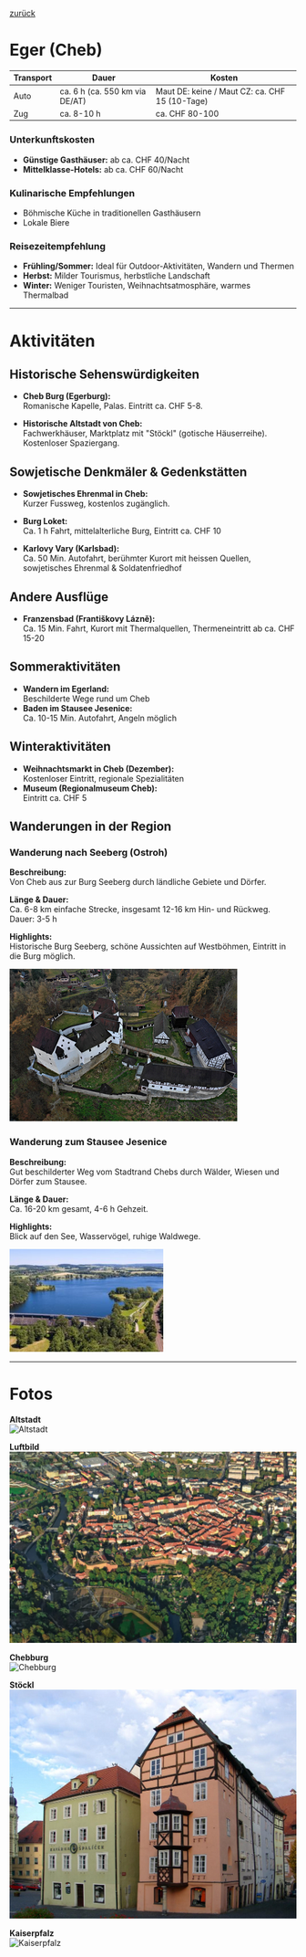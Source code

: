 [zurück](../CZ.md)

# Eger (Cheb)

| Transport | Dauer | Kosten |
|-----------|--------|---------|
| Auto      | ca. 6 h (ca. 550 km via DE/AT) | Maut DE: keine / Maut CZ: ca. CHF 15 (10-Tage) |
| Zug       | ca. 8-10 h | ca. CHF 80-100 |

### Unterkunftskosten
- **Günstige Gasthäuser:** ab ca. CHF 40/Nacht  
- **Mittelklasse-Hotels:** ab ca. CHF 60/Nacht

### Kulinarische Empfehlungen
- Böhmische Küche in traditionellen Gasthäusern  
- Lokale Biere

### Reisezeitempfehlung
- **Frühling/Sommer:** Ideal für Outdoor-Aktivitäten, Wandern und Thermen  
- **Herbst:** Milder Tourismus, herbstliche Landschaft  
- **Winter:** Weniger Touristen, Weihnachtsatmosphäre, warmes Thermalbad

---

# Aktivitäten

## Historische Sehenswürdigkeiten
- **Cheb Burg (Egerburg):**  \
  Romanische Kapelle, Palas. Eintritt ca. CHF 5-8.
  
- **Historische Altstadt von Cheb:**  \
  Fachwerkhäuser, Marktplatz mit "Stöckl" (gotische Häuserreihe). Kostenloser Spaziergang.

## Sowjetische Denkmäler & Gedenkstätten
- **Sowjetisches Ehrenmal in Cheb:**  \
  Kurzer Fussweg, kostenlos zugänglich.

- **Burg Loket:** \
  Ca. 1 h Fahrt, mittelalterliche Burg, Eintritt ca. CHF 10  

- **Karlovy Vary (Karlsbad):** \
  Ca. 50 Min. Autofahrt, berühmter Kurort mit heissen Quellen, sowjetisches Ehrenmal & Soldatenfriedhof



## Andere Ausflüge
- **Franzensbad (Františkovy Lázně):** \
  Ca. 15 Min. Fahrt, Kurort mit Thermalquellen, Thermeneintritt ab ca. CHF 15-20  

## Sommeraktivitäten
- **Wandern im Egerland:** \
  Beschilderte Wege rund um Cheb  
- **Baden im Stausee Jesenice:** \
  Ca. 10-15 Min. Autofahrt, Angeln möglich

## Winteraktivitäten
- **Weihnachtsmarkt in Cheb (Dezember):** \
  Kostenloser Eintritt, regionale Spezialitäten  
- **Museum (Regionalmuseum Cheb):** \
  Eintritt ca. CHF 5

## Wanderungen in der Region

### Wanderung nach Seeberg (Ostroh)
**Beschreibung:**  
Von Cheb aus zur Burg Seeberg durch ländliche Gebiete und Dörfer.

**Länge & Dauer:**  
Ca. 6-8 km einfache Strecke, insgesamt 12-16 km Hin- und Rückweg. Dauer: 3-5 h

**Highlights:**  
Historische Burg Seeberg, schöne Aussichten auf Westböhmen, Eintritt in die Burg möglich.

![Burg Seeberg](image-5.png)

### Wanderung zum Stausee Jesenice
**Beschreibung:**  
Gut beschilderter Weg vom Stadtrand Chebs durch Wälder, Wiesen und Dörfer zum Stausee.

**Länge & Dauer:**  
Ca. 16-20 km gesamt, 4-6 h Gehzeit.

**Highlights:**  
Blick auf den See, Wasservögel, ruhige Waldwege.

![Stausee Jesenice](image-6.png)

---

# Fotos

**Altstadt**  
![Altstadt](image.png)

**Luftbild**  
![Luftbild](image-1.png)

**Chebburg**  
![Chebburg](image-2.png)

**Stöckl**  
![Stöckl](image-3.png)

**Kaiserpfalz**  
![Kaiserpfalz](image-4.png)
